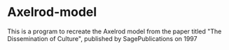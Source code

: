 # Axelrod-model
This is a program to recreate the Axelrod model from the paper titled "The Dissemination of Culture", published by SagePublications on 1997
